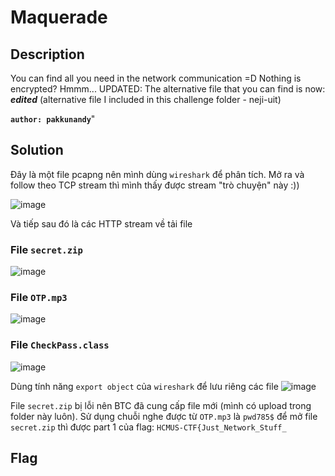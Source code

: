 # Maquerade
## Description

You can find all you need in the network communication =D 
Nothing is encrypted? Hmmm...
UPDATED: The alternative file that you can find is now: ***edited*** (alternative file I included in this challenge folder - neji-uit)

**`author: pakkunandy`**"

## Solution

Đây là một file pcapng nên mình dùng `wireshark` để phân tích. Mở ra và follow theo TCP stream thì mình thấy được stream "trò chuyện" này :))

![image](https://user-images.githubusercontent.com/59532111/120073667-86f08f00-c0c3-11eb-9c5e-5e6151d5636e.png)

Và tiếp sau đó là các HTTP stream về tải file 

### File `secret.zip`
![image](https://user-images.githubusercontent.com/59532111/120073680-996ac880-c0c3-11eb-8f6f-eacc22ad4ee5.png)

### File `OTP.mp3`
![image](https://user-images.githubusercontent.com/59532111/120073686-a25b9a00-c0c3-11eb-9e54-9eeb07569bd7.png)

### File `CheckPass.class`
![image](https://user-images.githubusercontent.com/59532111/120073697-a982a800-c0c3-11eb-9809-479537ae76bb.png)

Dùng tính năng `export object` của `wireshark` để lưu riêng các file 
![image](https://user-images.githubusercontent.com/59532111/120073712-ba331e00-c0c3-11eb-9980-2d152473fe1d.png)

File `secret.zip` bị lỗi nên BTC đã cung cấp file mới (mình có upload trong folder này luôn). Sử dụng chuỗi nghe được từ `OTP.mp3` là `pwd785$` để mở file `secret.zip` thì được part 1 của flag: `HCMUS-CTF{Just_Network_Stuff_`



## Flag
